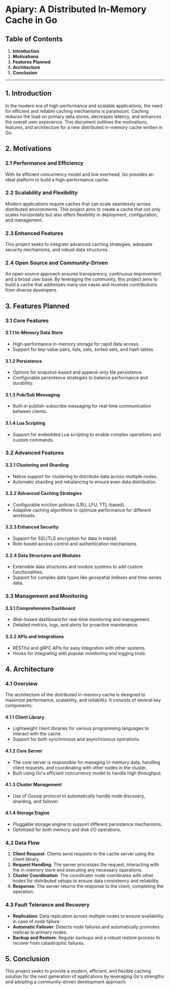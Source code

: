 
# Apiary: A Distributed In-Memory Cache in Go

## Table of Contents

1. **Introduction**
2. **Motivations**
3. **Features Planned**
4. **Architecture**
5. **Conclusion**

---

## 1. Introduction

In the modern era of high-performance and scalable applications, the need for efficient and reliable caching mechanisms is paramount. Caching reduces the load on primary data stores, decreases latency, and enhances the overall user experience. This document outlines the motivations, features, and architecture for a new distributed in-memory cache written in Go.

## 2. Motivations

### 2.1 Performance and Efficiency
With its efficient concurrency model and low overhead, Go provides an ideal platform to build a high-performance cache.

### 2.2 Scalability and Flexibility
Modern applications require caches that can scale seamlessly across distributed environments. This project aims to create a cache that not only scales horizontally but also offers flexibility in deployment, configuration, and management.

### 2.3 Enhanced Features
This project seeks to integrate advanced caching strategies, adequate security mechanisms, and robust data structures.

### 2.4 Open Source and Community-Driven
An open-source approach ensures transparency, continuous improvement, and a broad user base. By leveraging the community, this project aims to build a cache that addresses many use cases and receives contributions from diverse developers.

## 3. Features Planned

### 3.1 Core Features

#### 3.1.1 In-Memory Data Store
- High-performance in-memory storage for rapid data access.
- Support for key-value pairs, lists, sets, sorted sets, and hash tables.

#### 3.1.2 Persistence
- Options for snapshot-based and append-only file persistence.
- Configurable persistence strategies to balance performance and durability.

#### 3.1.3 Pub/Sub Messaging
- Built-in publish-subscribe messaging for real-time communication between clients.

#### 3.1.4 Lua Scripting
- Support for embedded Lua scripting to enable complex operations and custom commands.

### 3.2 Advanced Features

#### 3.2.1 Clustering and Sharding
- Native support for clustering to distribute data across multiple nodes.
- Automatic sharding and rebalancing to ensure even data distribution.

#### 3.2.2 Advanced Caching Strategies
- Configurable eviction policies (LRU, LFU, TTL-based).
- Adaptive caching algorithms to optimize performance for different workloads.

#### 3.2.3 Enhanced Security
- Support for SSL/TLS encryption for data in transit.
- Role-based access control and authentication mechanisms.

#### 3.2.4 Data Structures and Modules
- Extensible data structures and module systems to add custom functionalities.
- Support for complex data types like geospatial indexes and time-series data.

### 3.3 Management and Monitoring

#### 3.3.1 Comprehensive Dashboard
- Web-based dashboard for real-time monitoring and management.
- Detailed metrics, logs, and alerts for proactive maintenance.

#### 3.3.2 APIs and Integrations
- RESTful and gRPC APIs for easy integration with other systems.
- Hooks for integrating with popular monitoring and logging tools.

## 4. Architecture

### 4.1 Overview
The architecture of the distributed in-memory cache is designed to maximize performance, scalability, and reliability. It consists of several key components:

#### 4.1.1 Client Library
- Lightweight client libraries for various programming languages to interact with the cache.
- Support for both synchronous and asynchronous operations.

#### 4.1.2 Core Server
- The core server is responsible for managing in-memory data, handling client requests, and coordinating with other nodes in the cluster.
- Built using Go's efficient concurrency model to handle high throughput.

#### 4.1.3 Cluster Management
- Use of Gossip protocol to automatically handle node discovery, sharding, and failover.

#### 4.1.4 Storage Engine
- Pluggable storage engine to support different persistence mechanisms.
- Optimized for both memory and disk I/O operations.

### 4.2 Data Flow

1. **Client Request**: Clients send requests to the cache server using the client library.
2. **Request Handling**: The server processes the request, interacting with the in-memory store and executing any necessary operations.
3. **Cluster Coordination**: The coordinator node coordinates with other nodes for distributed setups to ensure data consistency and reliability.
4. **Response**: The server returns the response to the client, completing the operation.

### 4.3 Fault Tolerance and Recovery

- **Replication**: Data replication across multiple nodes to ensure availability in case of node failure.
- **Automatic Failover**: Detects node failures and automatically promotes replicas to primary nodes.
- **Backup and Restore**: Regular backups and a robust restore process to recover from catastrophic failures.

## 5. Conclusion

This project seeks to provide a modern, efficient, and flexible caching solution for the next generation of applications by leveraging Go's strengths and adopting a community-driven development approach.

